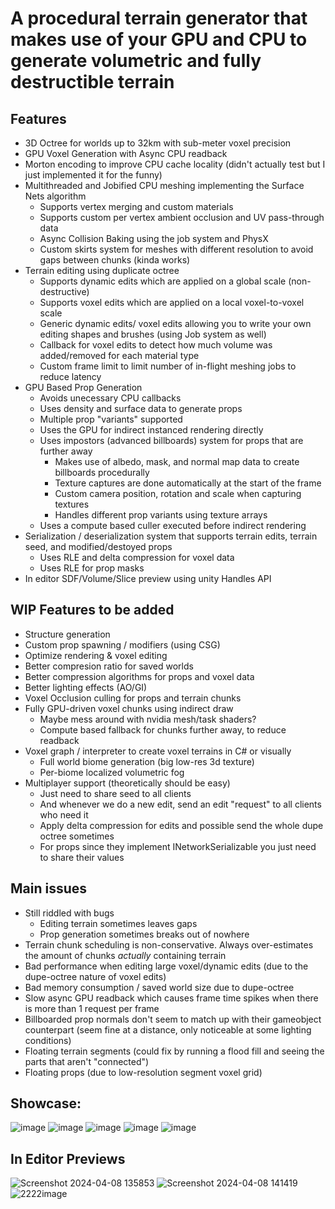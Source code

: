 # A procedural terrain generator that makes use of your GPU and CPU to generate volumetric and fully destructible terrain

## Features
* 3D Octree for worlds up to 32km with sub-meter voxel precision
* GPU Voxel Generation with Async CPU readback
* Morton encoding to improve CPU cache locality (didn't actually test but I just implemented it for the funny)
* Multithreaded and Jobified CPU meshing implementing the Surface Nets algorithm
  *  Supports vertex merging and custom materials
  *  Supports custom per vertex ambient occlusion and UV pass-through data
  *  Async Collision Baking using the job system and PhysX
  *  Custom skirts system for meshes with different resolution to avoid gaps between chunks (kinda works)
* Terrain editing using duplicate octree
  * Supports dynamic edits which are applied on a global scale (non-destructive)
  * Supports voxel edits which are applied on a local voxel-to-voxel scale
  * Generic dynamic edits/ voxel edits allowing you to write your own editing shapes and brushes (using Job system as well) 
  * Callback for voxel edits to detect how much volume was added/removed for each material type
  * Custom frame limit to limit number of in-flight meshing jobs to reduce latency
* GPU Based Prop Generation
  * Avoids unecessary CPU callbacks
  * Uses density and surface data to generate props
  * Multiple prop "variants" supported
  * Uses the GPU for indirect instanced rendering directly
  * Uses impostors (advanced billboards) system for props that are further away
    * Makes use of albedo, mask, and normal map data to create billboards procedurally
    * Texture captures are done automatically at the start of the frame
    * Custom camera position, rotation and scale when capturing textures 
    * Handles different prop variants using texture arrays
  * Uses a compute based culler executed before indirect rendering 
* Serialization / deserialization system that supports terrain edits, terrain seed, and modified/destoyed props
  * Uses RLE and delta compression for voxel data
  * Uses RLE for prop masks
* In editor SDF/Volume/Slice preview using unity Handles API 
 
 ## WIP Features to be added
  * Structure generation
  * Custom prop spawning / modifiers (using CSG)
  * Optimize rendering & voxel editing
  * Better compresion ratio for saved worlds
  * Better compression algorithms for props and voxel data
  * Better lighting effects (AO/GI)
  * Voxel Occlusion culling for props and terrain chunks
  * Fully GPU-driven voxel chunks using indirect draw
    * Maybe mess around with nvidia mesh/task shaders?
    * Compute based fallback for chunks further away, to reduce readback
  * Voxel graph / interpreter to create voxel terrains in C# or visually
    * Full world biome generation (big low-res 3d texture)
    * Per-biome localized volumetric fog
  * Multiplayer support (theoretically should be easy)
    * Just need to share seed to all clients
    * And whenever we do a new edit, send an edit "request" to all clients who need it
    * Apply delta compression for edits and possible send the whole dupe octree sometimes
    * For props since they implement INetworkSerializable you just need to share their values 

## Main issues
  * Still riddled with bugs
    * Editing terrain sometimes leaves gaps
    * Prop generation sometimes breaks out of nowhere
  * Terrain chunk scheduling is non-conservative. Always over-estimates the amount of chunks _actually_ containing terrain
  * Bad performance when editing large voxel/dynamic edits (due to the dupe-octree nature of voxel edits)
  * Bad memory consumption / saved world size due to dupe-octree
  * Slow async GPU readback which causes frame time spikes when there is more than 1 request per frame
  * Billboarded prop normals don't seem to match up with their gameobject counterpart (seem fine at a distance, only noticeable at some lighting conditions)
  * Floating terrain segments (could fix by running a flood fill and seeing the parts that aren't "connected")
  * Floating props (due to low-resolution segment voxel grid)

## Showcase:
![image](https://github.com/jedjoud10/VoxelTerrainGenerator/assets/34755598/506140cb-6bd8-4c07-a3aa-9438115872b1)
![image](https://github.com/jedjoud10/VoxelTerrainGenerator/assets/34755598/8b0d434b-0d18-4e3c-806d-a9ceb16e024c)
![image](https://github.com/jedjoud10/VoxelTerrainGenerator/assets/34755598/5291314d-16da-420f-8a26-cda33c42060d)
![image](https://github.com/jedjoud10/VoxelTerrainGenerator/assets/34755598/1fedfe2e-fc9e-4672-bbfa-dd413d86448d)
![image](https://github.com/jedjoud10/VoxelTerrainGenerator/assets/34755598/51a05c97-5f5b-4822-901b-3aac0f442a42)


## In Editor Previews
![Screenshot 2024-04-08 135853](https://github.com/jedjoud10/VoxelTerrainGenerator/assets/34755598/c719561f-05d4-4b1a-9e6c-fae8e4e29cb8)
![Screenshot 2024-04-08 141419](https://github.com/jedjoud10/VoxelTerrainGenerator/assets/34755598/3228c033-1ef9-4d56-bf6d-5efa8a58177f)
![2222image](https://github.com/jedjoud10/VoxelTerrainGenerator/assets/34755598/a736877a-9a96-4212-9bd7-634db644438f)
